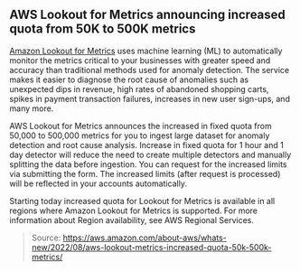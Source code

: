 ## AWS Lookout for Metrics announcing increased quota from 50K to 500K metrics

[Amazon Lookout for Metrics](https://aws.amazon.com/lookout-for-metrics/) uses machine learning (ML) to automatically monitor the metrics critical to your businesses with greater speed and accuracy than traditional methods used for anomaly detection. The service makes it easier to diagnose the root cause of anomalies such as unexpected dips in revenue, high rates of abandoned shopping carts, spikes in payment transaction failures, increases in new user sign-ups, and many more.

AWS Lookout for Metrics announces the increased in fixed quota from 50,000 to 500,000 metrics for you to ingest large dataset for anomaly detection and root cause analysis. Increase in fixed quota for 1 hour and 1 day detector will reduce the need to create multiple detectors and manually splitting the data before ingestion. You can request for the increased limits via submitting the form. The increased limits (after request is processed) will be reflected in your accounts automatically.

Starting today increased quota for Lookout for Metrics is available in all regions where Amazon Lookout for Metrics is supported. For more information about Region availability, see AWS Regional Services.

> Source: https://aws.amazon.com/about-aws/whats-new/2022/08/aws-lookout-metrics-increased-quota-50k-500k-metrics/